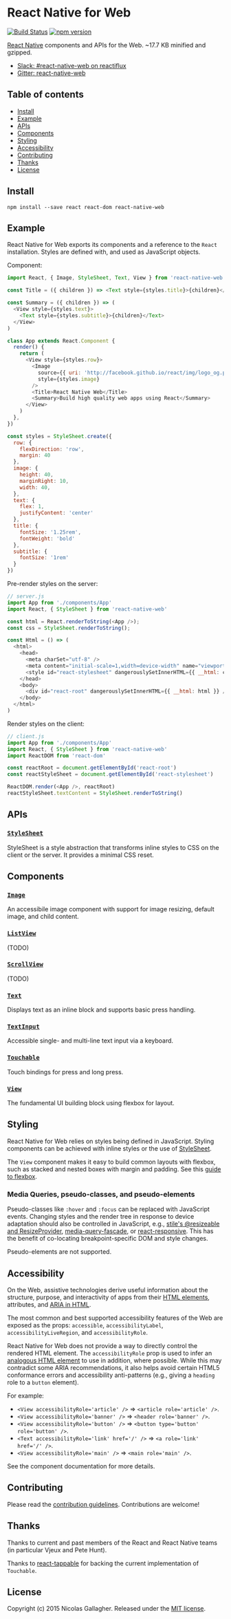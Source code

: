 # React Native for Web

[![Build Status][travis-image]][travis-url]
[![npm version][npm-image]][npm-url]

[React Native][react-native-url] components and APIs for the Web.
~17.7 KB minified and gzipped.

* [Slack: #react-native-web on reactiflux][slack-url]
* [Gitter: react-native-web][gitter-url]

## Table of contents

* [Install](#install)
* [Example](#example)
* [APIs](#apis)
* [Components](#components)
* [Styling](#styling)
* [Accessibility](#accessibility)
* [Contributing](#contributing)
* [Thanks](#thanks)
* [License](#license)

## Install

```
npm install --save react react-dom react-native-web
```

## Example

React Native for Web exports its components and a reference to the `React`
installation. Styles are defined with, and used as JavaScript objects.

Component:

```js
import React, { Image, StyleSheet, Text, View } from 'react-native-web'

const Title = ({ children }) => <Text style={styles.title}>{children}</Text>

const Summary = ({ children }) => (
  <View style={styles.text}>
    <Text style={styles.subtitle}>{children}</Text>
  </View>
)

class App extends React.Component {
  render() {
    return (
      <View style={styles.row}>
        <Image
          source={{ uri: 'http://facebook.github.io/react/img/logo_og.png' }}
          style={styles.image}
        />
        <Title>React Native Web</Title>
        <Summary>Build high quality web apps using React</Summary>
      </View>
    )
  },
})

const styles = StyleSheet.create({
  row: {
    flexDirection: 'row',
    margin: 40
  },
  image: {
    height: 40,
    marginRight: 10,
    width: 40,
  },
  text: {
    flex: 1,
    justifyContent: 'center'
  },
  title: {
    fontSize: '1.25rem',
    fontWeight: 'bold'
  },
  subtitle: {
    fontSize: '1rem'
  }
})
```

Pre-render styles on the server:

```js
// server.js
import App from './components/App'
import React, { StyleSheet } from 'react-native-web'

const html = React.renderToString(<App />);
const css = StyleSheet.renderToString();

const Html = () => (
  <html>
    <head>
      <meta charSet="utf-8" />
      <meta content="initial-scale=1,width=device-width" name="viewport" />
      <style id="react-stylesheet" dangerouslySetInnerHTML={{ __html: css } />
    </head>
    <body>
      <div id="react-root" dangerouslySetInnerHTML={{ __html: html }} />
    </body>
  </html>
)
```

Render styles on the client:

```js
// client.js
import App from './components/App'
import React, { StyleSheet } from 'react-native-web'
import ReactDOM from 'react-dom'

const reactRoot = document.getElementById('react-root')
const reactStyleSheet = document.getElementById('react-stylesheet')

ReactDOM.render(<App />, reactRoot)
reactStyleSheet.textContent = StyleSheet.renderToString()
```

## APIs

### [`StyleSheet`](docs/apis/StyleSheet.md)

StyleSheet is a style abstraction that transforms inline styles to CSS on the
client or the server. It provides a minimal CSS reset.

## Components

### [`Image`](docs/components/Image.md)

An accessibile image component with support for image resizing, default image,
and child content.

### [`ListView`](docs/components/ListView.md)

(TODO)

### [`ScrollView`](docs/components/ListView.md)

(TODO)

### [`Text`](docs/components/Text.md)

Displays text as an inline block and supports basic press handling.

### [`TextInput`](docs/components/TextInput.md)

Accessible single- and multi-line text input via a keyboard.

### [`Touchable`](docs/components/Touchable.md)

Touch bindings for press and long press.

### [`View`](docs/components/View.md)

The fundamental UI building block using flexbox for layout.

## Styling

React Native for Web relies on styles being defined in JavaScript. Styling
components can be achieved with inline styles or the use of
[StyleSheet](docs/apis/StyleSheet.md).

The `View` component makes it easy to build common layouts with flexbox, such
as stacked and nested boxes with margin and padding. See this [guide to
flexbox][flexbox-guide-url].

### Media Queries, pseudo-classes, and pseudo-elements

Pseudo-classes like `:hover` and `:focus` can be replaced with JavaScript
events. Changing styles and the render tree in response to device adaptation
should also be controlled in JavaScript, e.g., [stile's @resizeable and
ResizeProvider](https://github.com/bloodyowl/stile),
[media-query-fascade](https://github.com/tanem/media-query-facade), or
[react-responsive](https://github.com/contra/react-responsive). This has the
benefit of co-locating breakpoint-specific DOM and style changes.

Pseudo-elements are not supported.

## Accessibility

On the Web, assistive technologies derive useful information about the
structure, purpose, and interactivity of apps from their [HTML
elements][html-accessibility-url], attributes, and [ARIA in
HTML][aria-in-html-url].

The most common and best supported accessibility features of the Web are
exposed as the props: `accessible`, `accessibilityLabel`,
`accessibilityLiveRegion`, and `accessibilityRole`.

React Native for Web does not provide a way to directly control the rendered
HTML element. The `accessibilityRole` prop is used to infer an [analogous HTML
element][html-aria-url] to use in addition, where possible. While this may
contradict some ARIA recommendations, it also helps avoid certain HTML5
conformance errors and accessibility anti-patterns (e.g., giving a `heading`
role to a `button` element).

For example:

* `<View accessibilityRole='article' />` => `<article role='article' />`.
* `<View accessibilityRole='banner' />` => `<header role='banner' />`.
* `<View accessibilityRole='button' />` => `<button type='button' role='button' />`.
* `<Text accessibilityRole='link' href='/' />` => `<a role='link' href='/' />`.
* `<View accessibilityRole='main' />` => `<main role='main' />`.

See the component documentation for more details.

## Contributing

Please read the [contribution guidelines][contributing-url]. Contributions are
welcome!

## Thanks

Thanks to current and past members of the React and React Native teams (in
particular Vjeux and Pete Hunt).

Thanks to [react-tappable](https://github.com/JedWatson/react-tappable) for
backing the current implementation of `Touchable`.

## License

Copyright (c) 2015 Nicolas Gallagher. Released under the [MIT
license](http://www.opensource.org/licenses/mit-license.php).

[aria-in-html-url]: https://w3c.github.io/aria-in-html/
[contributing-url]: https://github.com/necolas/react-native-web/blob/master/CONTRIBUTING.md
[flexbox-guide-url]: https://css-tricks.com/snippets/css/a-guide-to-flexbox/
[gitter-url]: https://gitter.im/necolas/react-native-web
[html-accessibility-url]: http://www.html5accessibility.com/
[html-aria-url]: http://www.w3.org/TR/html-aria/
[npm-image]: https://badge.fury.io/js/react-native-web.svg
[npm-url]: https://npmjs.org/package/react-native-web
[react-native-url]: https://facebook.github.io/react-native/
[slack-url]: https://reactiflux.slack.com/messages/react-native-web/
[travis-image]: https://travis-ci.org/necolas/react-native-web.svg?branch=master
[travis-url]: https://travis-ci.org/necolas/react-native-web
